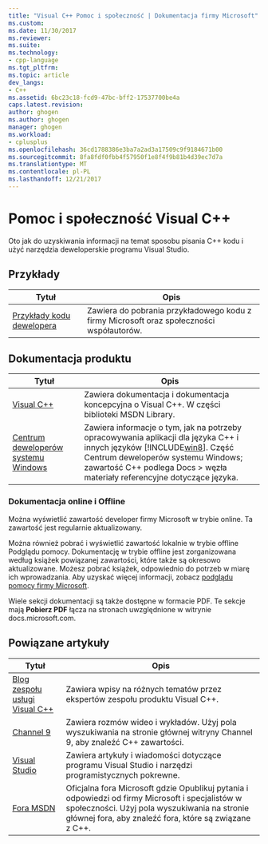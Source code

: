 ```yaml
---
title: "Visual C++ Pomoc i społeczność | Dokumentacja firmy Microsoft"
ms.custom: 
ms.date: 11/30/2017
ms.reviewer: 
ms.suite: 
ms.technology:
- cpp-language
ms.tgt_pltfrm: 
ms.topic: article
dev_langs:
- C++
ms.assetid: 6bc23c18-fcd9-47bc-bff2-17537700be4a
caps.latest.revision: 
author: ghogen
ms.author: ghogen
manager: ghogen
ms.workload:
- cplusplus
ms.openlocfilehash: 36cd1788386e3ba7a2ad3a17509c9f9184671b00
ms.sourcegitcommit: 8fa8fdf0fbb4f57950f1e8f4f9b81b4d39ec7d7a
ms.translationtype: MT
ms.contentlocale: pl-PL
ms.lasthandoff: 12/21/2017
---
```

# <a name="visual-c-help-and-community"></a>Pomoc i społeczność Visual C++

Oto jak do uzyskiwania informacji na temat sposobu pisania C++ kodu i użyć narzędzia deweloperskie programu Visual Studio.

## <a name="samples"></a>Przykłady

|Tytuł|Opis|
|-----------|-----------------|
|[Przykłady kodu dewelopera](http://go.microsoft.com/fwlink/p/?LinkId=256533)|Zawiera do pobrania przykładowego kodu z firmy Microsoft oraz społeczności współautorów.|

## <a name="product-documentation"></a>Dokumentacja produktu

|Tytuł|Opis|
|-----------|-----------------|
|[Visual C++](visual-cpp-in-visual-studio.md)|Zawiera dokumentacja i dokumentacja koncepcyjna o Visual C++. W części biblioteki MSDN Library.|
|[Centrum deweloperów systemu Windows](http://go.microsoft.com/fwlink/p/?LinkId=256534)|Zawiera informacje o tym, jak na potrzeby opracowywania aplikacji dla języka C++ i innych języków [!INCLUDE[win8](build/reference/includes/win8_md.md)]. Część Centrum deweloperów systemu Windows; zawartość C++ podlega Docs > węzła materiały referencyjne dotyczące języka.|

### <a name="online-and-offline-documentation"></a>Dokumentacja online i Offline

Można wyświetlić zawartość developer firmy Microsoft w trybie online. Ta zawartość jest regularnie aktualizowany.

Można również pobrać i wyświetlić zawartość lokalnie w trybie offline Podglądu pomocy. Dokumentację w trybie offline jest zorganizowana według książek powiązanej zawartości, które także są okresowo aktualizowane. Możesz pobrać książek, odpowiednio do potrzeb w miarę ich wprowadzania. Aby uzyskać więcej informacji, zobacz [podglądu pomocy firmy Microsoft](/visualstudio/ide/microsoft-help-viewer).

Wiele sekcji dokumentacji są także dostępne w formacie PDF. Te sekcje mają **Pobierz PDF** łącza na stronach uwzględnione w witrynie docs.microsoft.com.

## <a name="related-articles"></a>Powiązane artykuły

|Tytuł|Opis|
|-----------|-----------------|
|[Blog zespołu usługi Visual C++](http://go.microsoft.com/fwlink/p/?LinkId=256537)|Zawiera wpisy na różnych tematów przez ekspertów zespołu produktu Visual C++.|
|[Channel 9](http://go.microsoft.com/fwlink/p/?LinkId=251694)|Zawiera rozmów wideo i wykładów. Użyj pola wyszukiwania na stronie głównej witryny Channel 9, aby znaleźć C++ zawartości.|
|[Visual Studio](http://go.microsoft.com/fwlink/p/?LinkId=256535)|Zawiera artykuły i wiadomości dotyczące programu Visual Studio i narzędzi programistycznych pokrewne.|
|[Fora MSDN](http://go.microsoft.com/fwlink/p/?LinkId=256538)|Oficjalna fora Microsoft gdzie Opublikuj pytania i odpowiedzi od firmy Microsoft i specjalistów w społeczności. Użyj pola wyszukiwania na stronie głównej fora, aby znaleźć fora, które są związane z C++.|